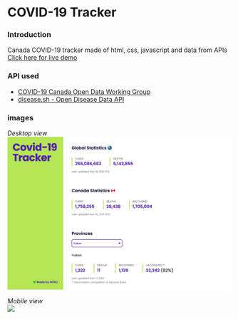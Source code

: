 # COVID-19 Tracker

### Introduction
Canada COVID-19 tracker made of html, css, javascript and data from APIs <br>
[Click here for live demo](https://hosukey.github.io/covid19_tracker/)

### API used
- [COVID-19 Canada Open Data Working Group](https://opencovid.ca/)<br>
- [disease.sh - Open Disease Data API](https://disease.sh/)<br>


### images
*Desktop view*
![screenshot](https://github.com/hosukey/covid19-tracker/blob/main/images/desktop.png)

*Mobile view* <br>
<img src="https://github.com/hosukey/covid19_tracker/blob/main/images/mobile.png" width = "30%">
